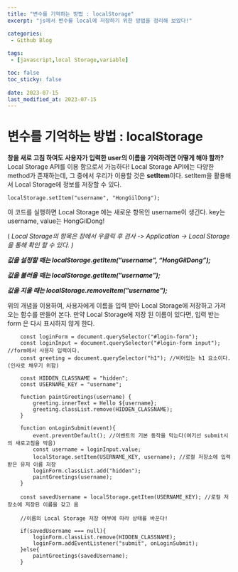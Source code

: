 ```yaml
---
title: "변수를 기억하는 방법 : localStorage"
excerpt: "js에서 변수를 local에 저장하기 위한 방법을 정리해 보았다!"

categories:
 - Github Blog
   
tags:
 - [javascript,local Storage,variable]

toc: false
toc_sticky: false
 
date: 2023-07-15
last_modified_at: 2023-07-15
---
```


# 변수를 기억하는 방법 : localStorage

**창을 새로 고침 하여도 사용자가 입력한 user의 이름을 기억하려면 어떻게 해야 할까?** Local Storage API를 이용 함으로서 가능하다!  Local Storage API에는 다양한 method가 존재하는데, 그 중에서 우리가 이용할 것은 **setItem**이다. setItem을 활용해서 Local Storage에 정보를 저장할 수 있다.

```
localStorage.setItem("username", "HongGilDong");
```
이 코드를 실행하면 Local Storage 에는 새로운 항목인 username이 생긴다. key는 username, value는 HongGilDong!

 ( *Local Storage의 항목은 창에서 우클릭 후 검사 -> Application -> Local Storage 을 통해 확인 할 수 있다. )*

 ***값을 설정할 때는* *localStorage.getItem("username", “HongGilDong”);*** 

***값을 불러올 때는 localStorage.getItem("username");*** 

***값을 지울 때는 localStorage.removeItem("username");***

위의 개념을  이용하여, 사용자에게 이름을 입력 받아 Local Storage에 저장하고 가져오는 함수를 만들어 본다. 만약 Local Storage에 저장 된 이름이 있다면, 입력 받는 form 은 다시 표시하지 않게 한다.

```
    const loginForm = document.querySelector("#login-form"); 
    const loginInput = document.querySelector("#login-form input"); //form에서 사용자 입력이다.
    const greeting = document.querySelector("h1"); //비어있는 h1 요소이다.(인사로 채우기 위함)

    const HIDDEN_CLASSNAME = "hidden";
    const USERNAME_KEY = "username";

    function paintGreetings(username) {
        greeting.innerText = Hello ${username};
        greeting.classList.remove(HIDDEN_CLASSNAME);
    }

    function onLoginSubmit(event){
        event.preventDefault(); //이벤트의 기본 동작을 막는다(여기선 submit시의 새로고침을 막음)
        const username = loginInput.value;
        localStorage.setItem(USERNAME_KEY, username); //로컬 저장소에 입력받은 유저 이름 저장
        loginForm.classList.add("hidden");
        paintGreetings(username);
    }

    const savedUsername = localStorage.getItem(USERNAME_KEY); //로컬 저장소에 저장된 이름을 갖고 옴

    //이름의 Local Storage 저장 여부에 따라 상태를 바꾼다!

    if(savedUsername === null){ 
        loginForm.classList.remove(HIDDEN_CLASSNAME);
        loginForm.addEventListener("submit", onLoginSubmit);
    }else{
        paintGreetings(savedUsername);
    }
```
